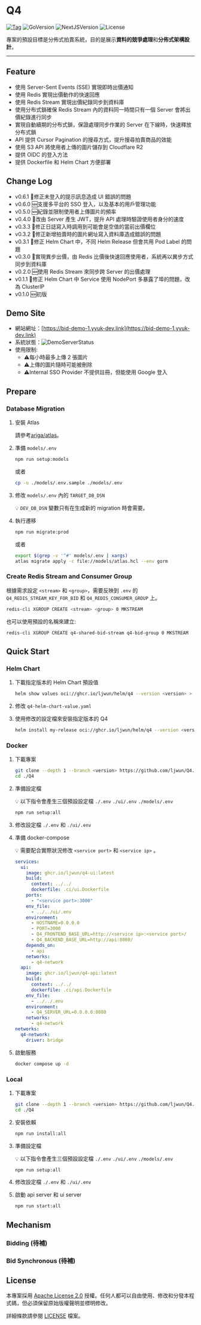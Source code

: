 # Q4

[![Tag](https://img.shields.io/github/v/tag/ljwun/q4?label=latest)](https://github.com/GreptimeTeam/greptimedb/releases/latest) ![GoVersion](https://img.shields.io/github/go-mod/go-version/ljwun/q4) ![NextJSVersion](https://img.shields.io/github/package-json/dependency-version/ljwun/q4/next?filename=ui/package.json) ![License](https://img.shields.io/github/license/ljwun/q4)

專案的預設目標是分佈式拍賣系統，目的是展示**資料的兢爭處理**和**分佈式架構設計**。

---

## Feature

- 使用 Server-Sent Events (SSE) 實現即時出價通知
- 使用 Redis 實現出價動作的快速回應
- 使用 Redis Stream 實現出價紀錄同步到資料庫
- 使用分布式鎖確保 Redis Stream 內的資料同一時間只有一個 Server 會將出價紀錄進行同步
- 實現自動續期的分布式鎖，保證處理同步作業的 Server 在下線時，快速釋放分布式鎖
- API 提供 Cursor Pagination 的搜尋方式，提升搜尋拍賣商品的效能
- 使用 S3 API 將使用者上傳的圖片儲存到 Cloudflare R2
- 提供 OIDC 的登入方法
- 提供 Dockerfile 和 Helm Chart 方便部署

## Change Log

- v0.6.1 🐛修正未登入的提示訊息造成 UI 錯誤的問題
- v0.6.0 🆕支援多平台的 SSO 登入，以及基本的用戶管理功能
- v0.5.0 🆕紀錄並限制使用者上傳圖片的頻率
- v0.4.0 🔄改由 Server 產生 JWT，提升 API 處理時驗證使用者身分的速度
- v0.3.3 🐛修正日誌寫入時調用到可能會是空值的當前出價欄位
- v0.3.2 🐛修正新增拍賣時的圖片網址寫入資料庫造成錯誤的問題
- v0.3.1 🐛修正 Helm Chart 中，不同 Helm Release 但會共用 Pod Label 的問題
- v0.3.0 🔄實現異步出價，由 Redis 比價後快速回應使用者，系統再以異步方式同步到資料庫
- v0.2.0 🆕使用 Redis Stream 來同步跨 Server 的出價處理
- v0.1.1 🐛修正 Helm Chart 中 Service 使用 NodePort 多暴露了埠的問題，改為 ClusterIP
- v0.1.0 🆕初版

## Demo Site

- 網站網址：[https://bid-demo-1.yyuk-dev.link](https://bid-demo-1.yyuk-dev.link)
- 系統狀態：![DemoServerStatus](https://img.shields.io/website?label=&url=https://bid-demo-1.yyuk-dev.link)
- 使用限制:
  - ⚠️每小時最多上傳 2 張圖片
  - ⚠️上傳的圖片隨時可能被刪除
  - ⚠️Internal SSO Provider 不提供註冊，但能使用 Google 登入

## Prepare

### Database Migration

1. 安裝 Atlas

   請參考[ariga/atlas](https://github.com/ariga/atlas/releases)。

2. 準備 `models/.env`

    ```bash
    npm run setup:models
    ```

    或者

    ```bash
    cp -u ./models/.env.sample ./models/.env
    ```

3. 修改 `models/.env` 內的 `TARGET_DB_DSN`

    :bulb: `DEV_DB_DSN` 變數只有在生成新的 migration 時會需要。

4. 執行遷移

    ```bash
    npm run migrate:prod
    ```

    或者

    ```bash
    export $(grep -v '^#' models/.env | xargs)
    atlas migrate apply -c file://models/atlas.hcl --env gorm
    ```

### Create Redis Stream and Consumer Group

根據需求設定 `<stream>` 和 `<group>`，需要反映到 `.env` 的 `Q4_REDIS_STREAM_KEY_FOR_BID` 和 `Q4_REDIS_CONSUMER_GROUP` 上。

```bash
redis-cli XGROUP CREATE <stream> <group> 0 MKSTREAM
```

也可以使用預設的名稱來建立:

```bash
redis-cli XGROUP CREATE q4-shared-bid-stream q4-bid-group 0 MKSTREAM
```

## Quick Start

### Helm Chart

1. 下載指定版本的 Helm Chart 預設值

    ```bash
    helm show values oci://ghcr.io/ljwun/helm/q4 --version <version> > q4-helm-chart-value.yaml
    ```

2. 修改 `q4-helm-chart-value.yaml`

3. 使用修改的設定檔來安裝指定版本的 Q4

    ```bash
    helm install my-release oci://ghcr.io/ljwun/helm/q4 --version <version> -f q4-helm-chart-value.yaml
    ```

### Docker

1. 下載專案

    ```bash
    git clone --depth 1 --branch <version> https://github.com/ljwun/Q4.git
    cd ./Q4
    ```

2. 準備設定檔

    :bulb: 以下指令會產生三個預設設定檔 `./.env`  `./ui/.env`  `./models/.env`

    ```bash
    npm run setup:all
    ```

3. 修改設定檔 `./.env` 和 `./ui/.env`

4. 準備 docker-compose

    :bulb: 需要配合實際狀況修改 `<service port>` 和 `<service ip>` 。

    ```yaml
    services:
      ui:
        image: ghcr.io/ljwun/q4-ui:latest
        build:
          context: ../../
          dockerfile: .ci/ui.Dockerfile
        ports:
          - "<service port>:3000"
        env_file:
          - ../../ui/.env
        environment:
          - HOSTNAME=0.0.0.0
          - PORT=3000
          - Q4_FRONTEND_BASE_URL=http://<service ip>:<service port>/
          - Q4_BACKEND_BASE_URL=http://api:8080/
        depends_on:
          - api
        networks:
          - q4-network
      api:
        image: ghcr.io/ljwun/q4-api:latest
        build:
          context: ../../
          dockerfile: .ci/api.Dockerfile
        env_file:
          - ../../.env
        environment:
          - Q4_SERVER_URL=0.0.0.0:8080
        networks:
          - q4-network
    networks:
      q4-network:
        driver: bridge
    ```

5. 啟動服務

    ```bash
    docker compose up -d
    ```

### Local

1. 下載專案

    ```bash
    git clone --depth 1 --branch <version> https://github.com/ljwun/Q4.git
    cd ./Q4
    ```

2. 安裝依賴

    ```bash
    npm run install:all
    ```

3. 準備設定檔

    :bulb: 以下指令會產生三個預設設定檔 `./.env`  `./ui/.env`  `./models/.env`

    ```bash
    npm run setup:all
    ```

4. 修改設定檔 `./.env` 和 `./ui/.env`

5. 啟動 api server 和 ui server

    ```bash
    npm run start:all
    ```

## Mechanism

### Bidding (待補)

### Bid Synchronous (待補)

## License

本專案採用 [Apache License 2.0](LICENSE) 授權。任何人都可以自由使用、修改和分發本程式碼，但必須保留原始版權聲明並標明修改。

詳細條款請參閱 [LICENSE](LICENSE) 檔案。
